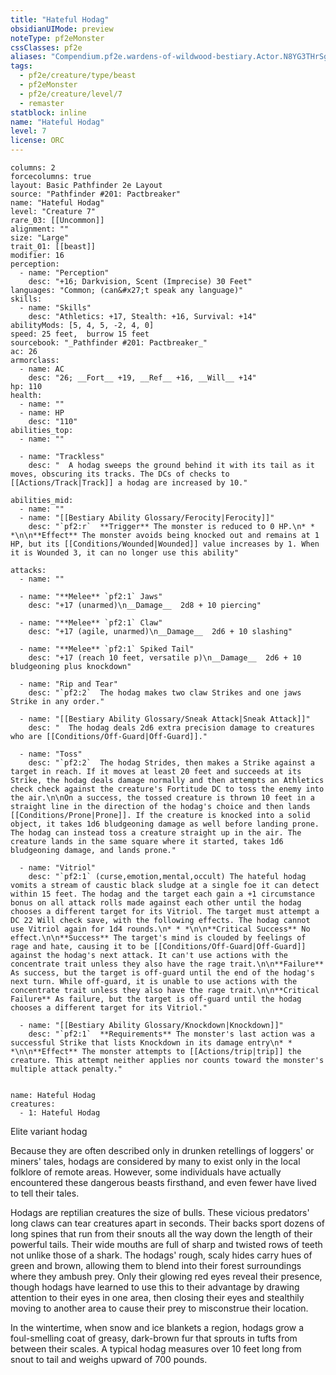 ```yaml
---
title: "Hateful Hodag"
obsidianUIMode: preview
noteType: pf2eMonster
cssClasses: pf2e
aliases: "Compendium.pf2e.wardens-of-wildwood-bestiary.Actor.N8YG3THrSgSwtzIn" 
tags:
  - pf2e/creature/type/beast
  - pf2eMonster
  - pf2e/creature/level/7
  - remaster
statblock: inline
name: "Hateful Hodag"
level: 7
license: ORC
---
```


```statblock
columns: 2
forcecolumns: true
layout: Basic Pathfinder 2e Layout
source: "Pathfinder #201: Pactbreaker"
name: "Hateful Hodag"
level: "Creature 7"
rare_03: [[Uncommon]]
alignment: ""
size: "Large"
trait_01: [[beast]]
modifier: 16
perception:
  - name: "Perception"
    desc: "+16; Darkvision, Scent (Imprecise) 30 Feet"
languages: "Common; (can&#x27;t speak any language)"
skills:
  - name: "Skills"
    desc: "Athletics: +17, Stealth: +16, Survival: +14"
abilityMods: [5, 4, 5, -2, 4, 0]
speed: 25 feet,  burrow 15 feet
sourcebook: "_Pathfinder #201: Pactbreaker_"
ac: 26
armorclass:
  - name: AC
    desc: "26; __Fort__ +19, __Ref__ +16, __Will__ +14"
hp: 110
health:
  - name: ""
  - name: HP
    desc: "110"
abilities_top:
  - name: ""

  - name: "Trackless"
    desc: "  A hodag sweeps the ground behind it with its tail as it moves, obscuring its tracks. The DCs of checks to [[Actions/Track|Track]] a hodag are increased by 10."

abilities_mid:
  - name: ""
  - name: "[[Bestiary Ability Glossary/Ferocity|Ferocity]]"
    desc: "`pf2:r`  **Trigger** The monster is reduced to 0 HP.\n* * *\n\n**Effect** The monster avoids being knocked out and remains at 1 HP, but its [[Conditions/Wounded|Wounded]] value increases by 1. When it is Wounded 3, it can no longer use this ability"

attacks:
  - name: ""

  - name: "**Melee** `pf2:1` Jaws"
    desc: "+17 (unarmed)\n__Damage__  2d8 + 10 piercing"

  - name: "**Melee** `pf2:1` Claw"
    desc: "+17 (agile, unarmed)\n__Damage__  2d6 + 10 slashing"

  - name: "**Melee** `pf2:1` Spiked Tail"
    desc: "+17 (reach 10 feet, versatile p)\n__Damage__  2d6 + 10 bludgeoning plus knockdown"

  - name: "Rip and Tear"
    desc: "`pf2:2`  The hodag makes two claw Strikes and one jaws Strike in any order."

  - name: "[[Bestiary Ability Glossary/Sneak Attack|Sneak Attack]]"
    desc: "  The hodag deals 2d6 extra precision damage to creatures who are [[Conditions/Off-Guard|Off-Guard]]."

  - name: "Toss"
    desc: "`pf2:2`  The hodag Strides, then makes a Strike against a target in reach. If it moves at least 20 feet and succeeds at its Strike, the hodag deals damage normally and then attempts an Athletics check check against the creature's Fortitude DC to toss the enemy into the air.\n\nOn a success, the tossed creature is thrown 10 feet in a straight line in the direction of the hodag's choice and then lands [[Conditions/Prone|Prone]]. If the creature is knocked into a solid object, it takes 1d6 bludgeoning damage as well before landing prone. The hodag can instead toss a creature straight up in the air. The creature lands in the same square where it started, takes 1d6 bludgeoning damage, and lands prone."

  - name: "Vitriol"
    desc: "`pf2:1` (curse,emotion,mental,occult) The hateful hodag vomits a stream of caustic black sludge at a single foe it can detect within 15 feet. The hodag and the target each gain a +1 circumstance bonus on all attack rolls made against each other until the hodag chooses a different target for its Vitriol. The target must attempt a DC 22 Will check save, with the following effects. The hodag cannot use Vitriol again for 1d4 rounds.\n* * *\n\n**Critical Success** No effect.\n\n**Success** The target's mind is clouded by feelings of rage and hate, causing it to be [[Conditions/Off-Guard|Off-Guard]] against the hodag's next attack. It can't use actions with the concentrate trait unless they also have the rage trait.\n\n**Failure** As success, but the target is off-guard until the end of the hodag's next turn. While off-guard, it is unable to use actions with the concentrate trait unless they also have the rage trait.\n\n**Critical Failure** As failure, but the target is off-guard until the hodag chooses a different target for its Vitriol."

  - name: "[[Bestiary Ability Glossary/Knockdown|Knockdown]]"
    desc: "`pf2:1`  **Requirements** The monster's last action was a successful Strike that lists Knockdown in its damage entry\n* * *\n\n**Effect** The monster attempts to [[Actions/trip|trip]] the creature. This attempt neither applies nor counts toward the monster's multiple attack penalty."
 
```

```encounter-table
name: Hateful Hodag
creatures:
  - 1: Hateful Hodag
```


Elite variant hodag

Because they are often described only in drunken retellings of loggers' or miners' tales, hodags are considered by many to exist only in the local folklore of remote areas. However, some individuals have actually encountered these dangerous beasts firsthand, and even fewer have lived to tell their tales.

Hodags are reptilian creatures the size of bulls. These vicious predators' long claws can tear creatures apart in seconds. Their backs sport dozens of long spines that run from their snouts all the way down the length of their powerful tails. Their wide mouths are full of sharp and twisted rows of teeth not unlike those of a shark. The hodags' rough, scaly hides carry hues of green and brown, allowing them to blend into their forest surroundings where they ambush prey. Only their glowing red eyes reveal their presence, though hodags have learned to use this to their advantage by drawing attention to their eyes in one area, then closing their eyes and stealthily moving to another area to cause their prey to misconstrue their location.

In the wintertime, when snow and ice blankets a region, hodags grow a foul-smelling coat of greasy, dark-brown fur that sprouts in tufts from between their scales. A typical hodag measures over 10 feet long from snout to tail and weighs upward of 700 pounds.
